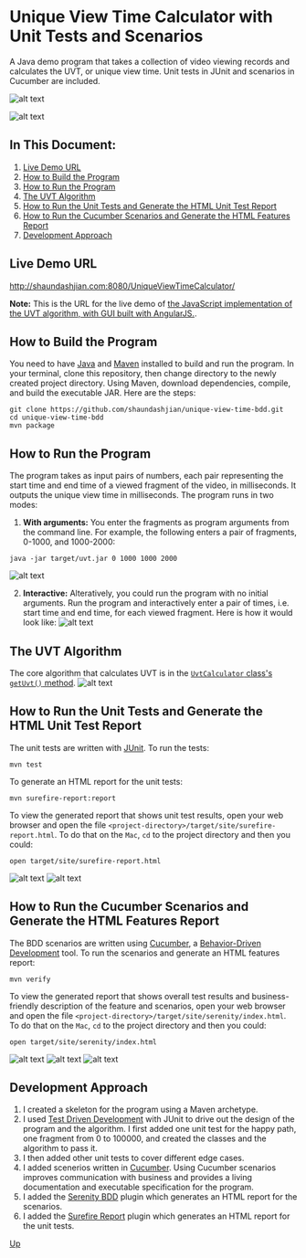 # Unique View Time Calculator with Unit Tests and Scenarios
A Java demo program that takes a collection of video viewing records and calculates the UVT, or unique view time. Unit tests in JUnit and scenarios in Cucumber are included.

![alt text](images/feature.png "Feature")

![alt text](images/run-with-no-arguments.png "Run")

## In This Document:
1. [Live Demo URL](#live-demo-url)
2. [How to Build the Program](#how-to-build-the-program)
3. [How to Run the Program](#how-to-run-the-program)
4. [The UVT Algorithm](#the-uvt-algorithm)
5. [How to Run the Unit Tests and Generate the HTML Unit Test Report](#how-to-run-the-unit-tests-and-generate-the-html-unit-test-report)
6. [How to Run the Cucumber Scenarios and Generate the HTML Features Report](#how-to-run-the-cucumber-scenarios-and-generate-the-html-features-report)
7. [Development Approach](#development-approach)

## Live Demo URL
http://shaundashjian.com:8080/UniqueViewTimeCalculator/

**Note:** This is the URL for the live demo of [the JavaScript implementation of the UVT algorithm, with GUI built with AngularJS.](https://github.com/shaundashjian/uvt-gui).

## How to Build the Program
You need to have [Java](https://www.oracle.com/technetwork/java/javase/downloads/jdk8-downloads-2133151.html) and [Maven](https://maven.apache.org/install.html) installed to build and run the program. In your terminal, clone this repository, then change directory to the newly created project directory. Using Maven, download dependencies, compile, and build the executable JAR. Here are the steps:
```console
git clone https://github.com/shaundashjian/unique-view-time-bdd.git
cd unique-view-time-bdd
mvn package
```

## How to Run the Program
The program takes as input pairs of numbers, each pair representing the start time and end time of a viewed fragment of the video, in milliseconds. It outputs the unique view time in milliseconds. The program runs in two modes:
1. **With arguments:** You enter the fragments as program arguments from the command line. For example, the following enters a pair of fragments, 0-1000, and 1000-2000:
```console
java -jar target/uvt.jar 0 1000 1000 2000
```
![alt text](images/run-with-arguments.png "Run with arguments")

2. **Interactive:** Alteratively, you could run the program with no initial arguments. Run the program and interactively enter a pair of times, i.e. start time and end time, for each viewed fragment. Here is how it would look like:
![alt text](images/run-with-no-arguments.png "Run interactively")

## The UVT Algorithm
The core algorithm that calculates UVT is in the [`UvtCalculator` class's](src/main/java/com/shaundashjian/uvt/UvtCalculator.java) [`getUvt()` method](https://github.com/shaundashjian/unique-view-time-bdd/blob/daa7010039327780475522011574d742d776fb36/src/main/java/com/shaundashjian/uvt/UvtCalculator.java#L22). 
![alt text](images/uvt-algorithm.png "UVT Algorithm")

## How to Run the Unit Tests and Generate the HTML Unit Test Report
The unit tests are written with [JUnit](https://junit.org/junit4). To run the tests:
```console
mvn test
```
To generate an HTML report for the unit tests:
```console
mvn surefire-report:report
```
To view the generated report that shows unit test results, open your web browser and open the file `<project-directory>/target/site/surefire-report.html`. To do that on the `Mac`, `cd` to the project directory and then you could:
```console
open target/site/surefire-report.html
```
![alt text](images/unit-tests-1.png "Unit Test Report")
![alt text](images/unit-tests-2.png "Unit Test Report")

## How to Run the Cucumber Scenarios and Generate the HTML Features Report
The BDD scenarios are written using [Cucumber](https://cucumber.io), a [Behavior-Driven Development](https://en.wikipedia.org/wiki/Behavior-driven_development) tool. To run the scenarios and generate an HTML features report: 
```console
mvn verify
```
To view the generated report that shows overall test results and business-friendly description of the feature and scenarios, open your web browser and open the file `<project-directory>/target/site/serenity/index.html`. To do that on the `Mac`, `cd` to the project directory and then you could:
```console
open target/site/serenity/index.html
```
![alt text](images/overall-results.png "Features Report")
![alt text](images/features-1.png "Features Report")
![alt text](images/features-2.png "Features Report")

## Development Approach
1. I created a skeleton for the program using a Maven archetype.
2. I used [Test Driven Development](https://en.wikipedia.org/wiki/Test-driven_development) with JUnit to drive out the design of the program and the algorithm. I first added one unit test for the happy path, one fragment from 0 to 100000, and created the classes and the algorithm to pass it.
3. I then added other unit tests to cover different edge cases.
4. I added scenerios written in [Cucumber](https://cucumber.io). Using Cucumber scenarios improves communication with business and provides a living documentation and executable specification for the program.
5. I added the [Serenity BDD](https://www.thucydides.info/#/) plugin which generates an HTML report for the scenarios.
6. I added the [Surefire Report](https://maven.apache.org/surefire/maven-surefire-report-plugin/) plugin which generates an HTML report for the unit tests.

[Up](README.md)
